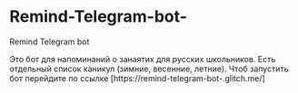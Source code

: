 # Remind-Telegram-bot-
Remind Telegram bot 


Это бот для напоминаний о занаятих для русских школьников. 
Есть отдельный список каникул (зимние, весенние, летние).
Чтоб запустить бот перейдите по ссылке [https://remind-telegram-bot-.glitch.me/]